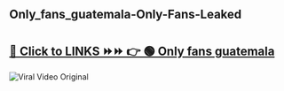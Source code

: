 
 ## Only_fans_guatemala-Only-Fans-Leaked

# <h2><a href="https://clipsfans.com/Only_fans_guatemala&ref=git">🔗 Click to LINKS ⏩⏩ 👉 🟢 Only fans guatemala </a></h2>

<a href="https://clipsfans.com/Only_fans_guatemala&ref=git" rel="nofollow" data-target="animated-image.originalLink"><img src="https://i.ibb.co.com/xMMVF88/686577567.gif" alt="Viral Video Original" style="max-width: 100%; display: inline-block;" data-target="animated-image.originalImage"></a>
